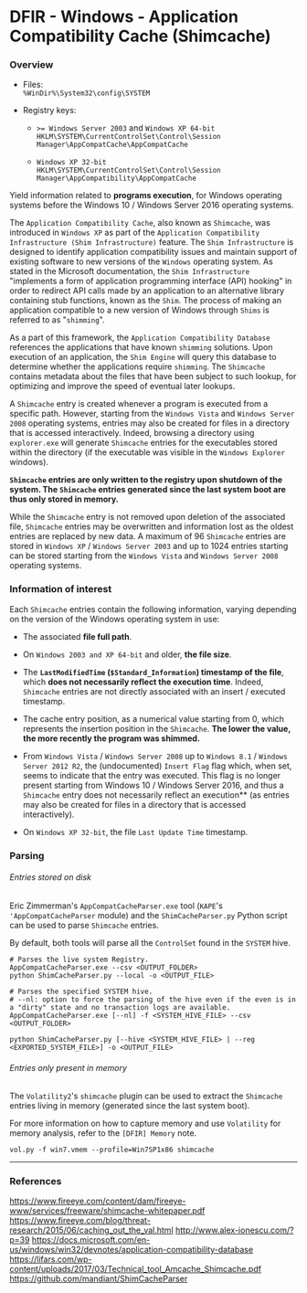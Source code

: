 # DFIR - Windows - Application Compatibility Cache (Shimcache)

### Overview

- Files: <br>
  `%WinDir%\System32\config\SYSTEM`

- Registry keys:

  - `>= Windows Server 2003` and `Windows XP 64-bit` <br>
    `HKLM\SYSTEM\CurrentControlSet\Control\Session Manager\AppCompatCache\AppCompatCache`

  - `Windows XP 32-bit` <br>
    `HKLM\SYSTEM\CurrentControlSet\Control\Session Manager\AppCompatibility\AppCompatCache`

Yield information related to **programs execution**, for Windows operating
systems before the Windows 10 / Windows Server 2016 operating systems.

The `Application Compatibility Cache`, also known as `Shimcache`, was
introduced in `Windows XP` as part of the `Application Compatibility
Infrastructure (Shim Infrastructure)` feature. The `Shim Infrastructure` is
designed to identify application compatibility issues and maintain support of
existing software to new versions of the `Windows` operating system. As stated
in the Microsoft documentation, the `Shim Infrastructure` "implements a form of
application programming interface (API) hooking" in order to redirect API calls
made by an application to an alternative library containing stub functions,
known as the `Shim`. The process of making an application compatible to a new
version of Windows through `Shims` is referred to as "`shimming`".

As a part of this framework, the `Application Compatibility Database`
references the applications that have known `shimming` solutions. Upon
execution of an application, the `Shim Engine` will query this database to
determine whether the applications require `shimming`. The `Shimcache` contains
metadata about the files that have been subject to such lookup, for
optimizing and improve the speed of eventual later lookups.

A `Shimcache` entry is created whenever a program is executed from a specific
path. However, starting from the `Windows Vista` and `Windows Server 2008`
operating systems, entries may also be created for files in a directory that is
accessed interactively. Indeed, browsing a directory using `explorer.exe` will
generate `Shimcache` entries for the executables stored within the directory
(if the executable was visible in the `Windows Explorer` windows).

**`Shimcache` entries are only written to the registry upon shutdown of the
system. The `Shimcache` entries generated since the last system boot are
thus only stored in memory.**

While the `Shimcache` entry is not removed upon deletion of the associated
file, `Shimcache` entries may be overwritten and information lost as the oldest
entries are replaced by new data. A maximum of 96 `Shimcache` entries are
stored in `Windows XP` / `Windows Server 2003` and up to 1024 entries starting
can be stored starting from the `Windows Vista` and `Windows Server 2008`
operating systems.

### Information of interest

Each `Shimcache` entries contain the following information, varying depending
on the version of the Windows operating system in use:

  - The associated **file full path**.

  - On `Windows 2003 and XP 64-bit` and older, **the file size**.

  - The **`LastModifiedTime` (`$Standard_Information`) timestamp of the file**,
    which **does not necessarily reflect the execution time**. Indeed,
    `Shimcache` entries are not directly associated with an insert / executed
    timestamp.

  - The cache entry position, as a numerical value starting from 0, which
    represents the insertion position in the `Shimcache`.
    **The lower the value, the more recently the program was shimmed.**

  - From `Windows Vista` / `Windows Server 2008` up to `Windows 8.1` /
    `Windows Server 2012 R2`, the (undocumented) `Insert Flag` flag which, when
    set, seems to indicate that the entry was executed. This flag is no
    longer present starting from Windows 10 / Windows Server 2016, and thus a
    `Shimcache` entry does not necessarily reflect an execution** (as entries
    may also be created for files in a directory that is accessed
    interactively).

  - On `Windows XP 32-bit`, the file `Last Update Time` timestamp.

### Parsing

###### Entries stored on disk

Eric Zimmerman's `AppCompatCacheParser.exe` tool (`KAPE`'s
`'AppCompatCacheParser` module) and the `ShimCacheParser.py` Python script
can be used to parse `Shimcache` entries.

By default, both tools will parse all the `ControlSet` found in the `SYSTEM`
hive.

```
# Parses the live system Registry.
AppCompatCacheParser.exe --csv <OUTPUT_FOLDER>
python ShimCacheParser.py --local -o <OUTPUT_FILE>

# Parses the specified SYSTEM hive.
# --nl: option to force the parsing of the hive even if the even is in a "dirty" state and no transaction logs are available.
AppCompatCacheParser.exe [--nl] -f <SYSTEM_HIVE_FILE> --csv <OUTPUT_FOLDER>

python ShimCacheParser.py [--hive <SYSTEM_HIVE_FILE> | --reg <EXPORTED_SYSTEM_FILE>] -o <OUTPUT_FILE>
```

###### Entries only present in memory

The `Volatility2`'s `shimcache` plugin can be used to extract the `Shimcache`
entries living in memory (generated since the last system boot).

For more information on how to capture memory and use `Volatility` for memory
analysis, refer to the `[DFIR] Memory` note.

```
vol.py -f win7.vmem --profile=Win7SP1x86 shimcache
```

--------------------------------------------------------------------------------

### References

https://www.fireeye.com/content/dam/fireeye-www/services/freeware/shimcache-whitepaper.pdf
https://www.fireeye.com/blog/threat-research/2015/06/caching_out_the_val.html
http://www.alex-ionescu.com/?p=39
https://docs.microsoft.com/en-us/windows/win32/devnotes/application-compatibility-database
https://lifars.com/wp-content/uploads/2017/03/Technical_tool_Amcache_Shimcache.pdf
https://github.com/mandiant/ShimCacheParser

